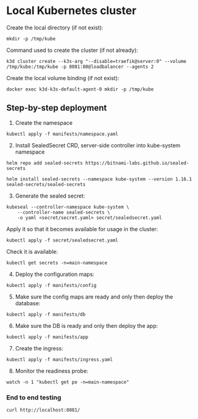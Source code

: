 # Local Kubernetes cluster
Create the local directory (if not exist):
```
mkdir -p /tmp/kube
```
Command used to create the cluster (if not already):
```
k3d cluster create --k3s-arg "--disable=traefik@server:0" --volume /tmp/kube:/tmp/kube -p 8081:80@loadbalancer --agents 2
```
Create the local volume binding (if not exist):
```
docker exec k3d-k3s-default-agent-0 mkdir -p /tmp/kube
```
## Step-by-step deployment
1. Create the namespace
```
kubectl apply -f manifests/namespace.yaml
```
2. Install SealedSecret CRD, server-side controller into kube-system namespace
```
helm repo add sealed-secrets https://bitnami-labs.github.io/sealed-secrets

helm install sealed-secrets --namespace kube-system --version 1.16.1 sealed-secrets/sealed-secrets
```
3. Generate the sealed secret:
```
kubeseal --controller-namespace kube-system \
    --controller-name sealed-secrets \
    -o yaml <secret/secret.yaml> secret/sealedsecret.yaml
```
Apply it so that it becomes available for usage in the cluster:
```
kubectl apply -f secret/sealedsecret.yaml
```
Check it is available:
```
kubectl get secrets -n=main-namespace
```
4. Deploy the configuration maps:
```
kubectl apply -f manifests/config
```
5. Make sure the config maps are ready and only then deploy the database:
```
kubectl apply -f manifests/db
```
6. Make sure the DB is ready and only then deploy the app:
```
kubectl apply -f manifests/app
```
7. Create the ingress:
```
kubectl apply -f manifests/ingress.yaml
```
8. Monitor the readiness probe:
```
watch -n 1 "kubectl get po -n=main-namespace" 
```
### End to end testing
```
curl http://localhost:8081/
```